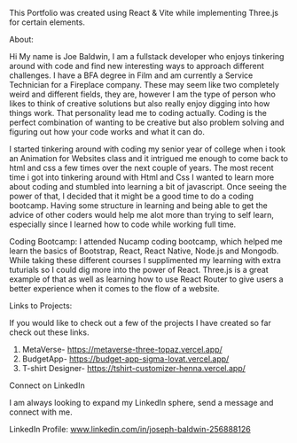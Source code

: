 This Portfolio was created using React & Vite while implementing Three.js for certain elements.

About:

Hi My name is Joe Baldwin, I am a fullstack developer who enjoys tinkering around with code and find new interesting ways to approach different challenges. I have a BFA degree in Film and am currently a Service Technician for a Fireplace company. These may seem like two completely weird and different fields, they are, however I am the type of person who likes to think of creative solutions but also really enjoy digging into how things work. That personality lead me to coding actually. Coding is the perfect combination of wanting to be creative but also problem solving and figuring out how your code works and what it can do. 

I started tinkering around with coding my senior year of college when i took an Animation for Websites class and it intrigued me enough to come back to html and css a few times over the next couple of years. The most recent time i got into tinkering around with Html and Css I wanted to learn more about coding and stumbled into learning a bit of javascript. Once seeing the power of that, I decided that it might be a good time to do a coding bootcamp. Having some structure in learning and being able to get the advice of other coders would help me alot more than trying to self learn, especially since I learned how to code while working full time.



Coding Bootcamp:
I attended Nucamp coding bootcamp, which helped me learn the basics of Bootstrap, React, React Native, Node.js and Mongodb. While taking these different courses I supplimented my learning with extra tuturials so I could dig more into the power of React. Three.js is a great example of that as well as learning how to use React Router to give users a better experience when it comes to the flow of a website.



Links to Projects:

If you would like to check out a few of the projects I have created so far check out these links.

1. MetaVerse- https://metaverse-three-topaz.vercel.app/ 
2. BudgetApp- https://budget-app-sigma-lovat.vercel.app/
3. T-shirt Designer- https://tshirt-customizer-henna.vercel.app/ 


Connect on LinkedIn

I am always looking to expand my LinkedIn sphere, send a message and connect with me.

LinkedIn Profile: www.linkedin.com/in/joseph-baldwin-256888126